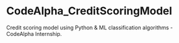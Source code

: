 # CodeAlpha_CreditScoringModel
Credit scoring model using Python &amp; ML classification algorithms - CodeAlpha Internship.
